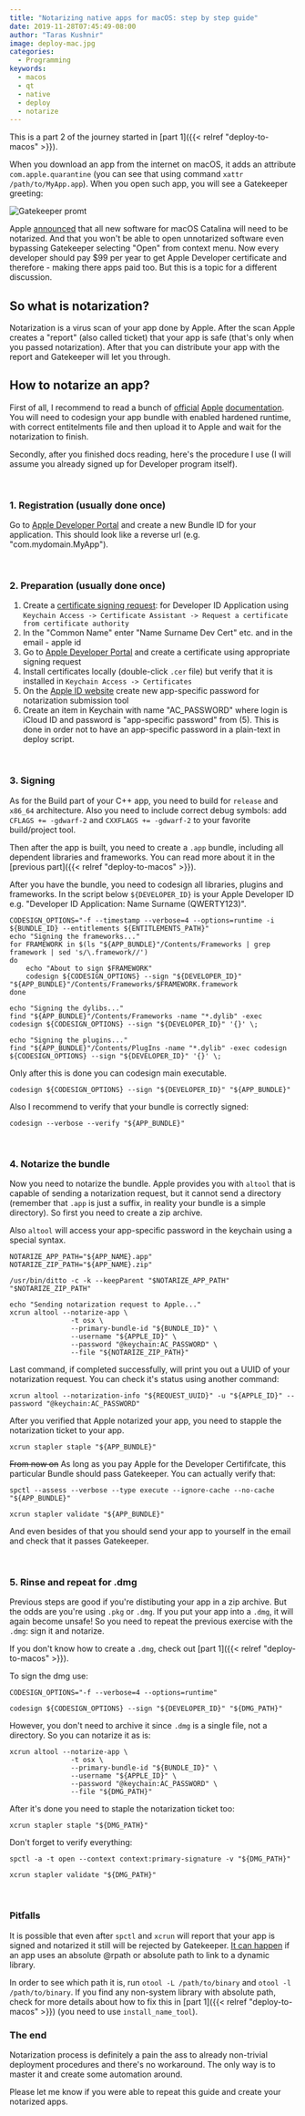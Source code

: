```yaml
---
title: "Notarizing native apps for macOS: step by step guide"
date: 2019-11-28T07:45:49-08:00
author: "Taras Kushnir"
image: deploy-mac.jpg
categories:
  - Programming
keywords:
  - macos
  - qt
  - native
  - deploy
  - notarize
---
```


This is a part 2 of the journey started in [part 1]({{< relref "deploy-to-macos" >}}).

When you download an app from the internet on macOS, it adds an attribute `com.apple.quarantine` (you can see that using command `xattr /path/to/MyApp.app`). When you open such app, you will see a Gatekeeper greeting:

![Gatekeeper promt](/img/gatekeeper-promt.png)

Apple [announced](https://developer.apple.com/news/?id=04102019a) that all new software for macOS Catalina will need to be notarized. And that you won't be able to open unnotarized software even bypassing Gatekeeper selecting "Open" from context menu. Now every developer should pay $99 per year to get Apple Developer certificate and therefore - making there apps paid too. But this is a topic for a different discussion.

## So what is notarization?

Notarization is a virus scan of your app done by Apple. After the scan Apple creates a "report" (also called ticket) that your app is safe (that's only when you passed notarization). After that you can distribute your app with the report and Gatekeeper will let you through.

## How to notarize an app?

First of all, I recommend to read a bunch of [official](https://developer.apple.com/documentation/xcode/notarizing_macos_software_before_distribution) [Apple](https://developer.apple.com/library/archive/technotes/tn2206/_index.html) [documentation](https://developer.apple.com/library/archive/documentation/Security/Conceptual/AppSandboxDesignGuide/AppSandboxInDepth/AppSandboxInDepth.html). You will need to codesign your app bundle with enabled hardened runtime, with correct entitelments file and then upload it to Apple and wait for the notarization to finish.

Secondly, after you finished docs reading, here's the procedure I use (I will assume you already signed up for Developer program itself).

<br />

### 1. Registration (usually done once)

Go to [Apple Developer Portal](https://developer.apple.com) and create a new Bundle ID for your application. This should look like a reverse url (e.g. "com.mydomain.MyApp").

<br />

### 2. Preparation (usually done once)

1. Create a [certificate signing request](https://help.apple.com/developer-account/#/devbfa00fef7): for Developer ID Application using `Keychain Access -> Certificate Assistant -> Request a certificate from certificate authority`
2. In the "Common Name" enter "Name Surname Dev Cert" etc. and in the email - apple id
3. Go to [Apple Developer Portal](https://developer.apple.com) and create a certificate using appropriate signing request
4. Install certificates locally (double-click `.cer` file) but verify that it is installed in `Keychain Access -> Certificates`
5. On the [Apple ID website](https://appleid.apple.com) create new app-specific password for notarization submission tool
6. Create an item in Keychain with name "AC_PASSWORD" where login is iCloud ID and password is "app-specific password" from (5). This is done in order not to have an app-specific password in a plain-text in deploy script.

<br />

### 3. Signing

As for the Build part of your C++ app, you need to build for `release` and `x86_64` architecture. Also you need to include correct debug symbols: add `CFLAGS += -gdwarf-2` and `CXXFLAGS += -gdwarf-2` to your favorite build/project tool.

Then after the app is built, you need to create a `.app` bundle, including all dependent libraries and frameworks. You can read more about it in the [previous part]({{< relref "deploy-to-macos" >}}).

After you have the bundle, you need to codesign all libraries, plugins and frameworks.
In the script below `${DEVELOPER_ID}` is your Apple Developer ID e.g. "Developer ID Application: Name Surname (QWERTY123)".

```
CODESIGN_OPTIONS="-f --timestamp --verbose=4 --options=runtime -i ${BUNDLE_ID} --entitlements ${ENTITLEMENTS_PATH}"
echo "Signing the frameworks..."
for FRAMEWORK in $(ls "${APP_BUNDLE}"/Contents/Frameworks | grep framework | sed 's/\.framework//')
do
    echo "About to sign $FRAMEWORK"
    codesign ${CODESIGN_OPTIONS} --sign "${DEVELOPER_ID}" "${APP_BUNDLE}"/Contents/Frameworks/$FRAMEWORK.framework
done

echo "Signing the dylibs..."
find "${APP_BUNDLE}"/Contents/Frameworks -name "*.dylib" -exec codesign ${CODESIGN_OPTIONS} --sign "${DEVELOPER_ID}" '{}' \;

echo "Signing the plugins..."
find "${APP_BUNDLE}"/Contents/PlugIns -name "*.dylib" -exec codesign ${CODESIGN_OPTIONS} --sign "${DEVELOPER_ID}" '{}' \;
```

Only after this is done you can codesign main executable.

```
codesign ${CODESIGN_OPTIONS} --sign "${DEVELOPER_ID}" "${APP_BUNDLE}"
```

Also I recommend to verify that your bundle is correctly signed:

```
codesign --verbose --verify "${APP_BUNDLE}"
```

<br />

### 4. Notarize the bundle

Now you need to notarize the bundle. Apple provides you with `altool` that is capable of sending a notarization request, but it cannot send a directory (remember that `.app` is just a suffix, in reality your bundle is a simple directory). So first you need to create a zip archive.

Also `altool` will access your app-specific password in the keychain using a special syntax.

```
NOTARIZE_APP_PATH="${APP_NAME}.app"
NOTARIZE_ZIP_PATH="${APP_NAME}.zip"

/usr/bin/ditto -c -k --keepParent "$NOTARIZE_APP_PATH" "$NOTARIZE_ZIP_PATH"

echo "Sending notarization request to Apple..."
xcrun altool --notarize-app \
               -t osx \
               --primary-bundle-id "${BUNDLE_ID}" \
               --username "${APPLE_ID}" \
               --password "@keychain:AC_PASSWORD" \
               --file "${NOTARIZE_ZIP_PATH}"
```

Last command, if completed successfully, will print you out a UUID of your notarization request. You can check it's status using another command:

```
xcrun altool --notarization-info "${REQUEST_UUID}" -u "${APPLE_ID}" --password "@keychain:AC_PASSWORD"
```

After you verified that Apple notarized your app, you need to stapple the notarization ticket to your app.

```
xcrun stapler staple "${APP_BUNDLE}"
```

~~From now on~~ As long as you pay Apple for the Developer Certififcate, this particular Bundle should pass Gatekeeper. You can actually verify that:

```
spctl --assess --verbose --type execute --ignore-cache --no-cache "${APP_BUNDLE}"

xcrun stapler validate "${APP_BUNDLE}"
```

And even besides of that you should send your app to yourself in the email and check that it passes Gatekeeper.

<br />

### 5. Rinse and repeat for .dmg

Previous steps are good if you're distibuting your app in a zip archive. But the odds are you're using `.pkg` or `.dmg`. If you put your app into a `.dmg`, it will again become unsafe! So you need to repeat the previous exercise with the `.dmg`: sign it and notarize.

If you don't know how to create a `.dmg`, check out [part 1]({{< relref "deploy-to-macos" >}}).

To sign the dmg use:

```
CODESIGN_OPTIONS="-f --verbose=4 --options=runtime"

codesign ${CODESIGN_OPTIONS} --sign "${DEVELOPER_ID}" "${DMG_PATH}"
```

However, you don't need to archive it since `.dmg` is a single file, not a directory. So you can notarize it as is:

```
xcrun altool --notarize-app \
               -t osx \
               --primary-bundle-id "${BUNDLE_ID}" \
               --username "${APPLE_ID}" \
               --password "@keychain:AC_PASSWORD" \
               --file "${DMG_PATH}"
```

After it's done you need to staple the notarization ticket too:

```
xcrun stapler staple "${DMG_PATH}"
```

Don't forget to verify everything:

```
spctl -a -t open --context context:primary-signature -v "${DMG_PATH}"

xcrun stapler validate "${DMG_PATH}"
```

<br />

### Pitfalls

It is possible that even after `spctl` and `xcrun` will report that your app is signed and notarized it still will be rejected by Gatekeeper. [It can happen](https://developer.apple.com/library/content/technotes/tn2206/_index.html#//apple_ref/doc/uid/DTS40007919-CH1-TNTAG207) if an app uses an absolute @rpath or absolute path to link to a dynamic library.

In order to see which path it is, run `otool -L /path/to/binary` and `otool -l /path/to/binary`. If you find any non-system library with absolute path, check for more details about how to fix this in [part 1]({{< relref "deploy-to-macos" >}}) (you need to use `install_name_tool`).

### The end

Notarization process is definitely a pain the ass to already non-trivial deployment procedures and there's no workaround. The only way is to master it and create some automation around.

Please let me know if you were able to repeat this guide and create your notarized apps.
